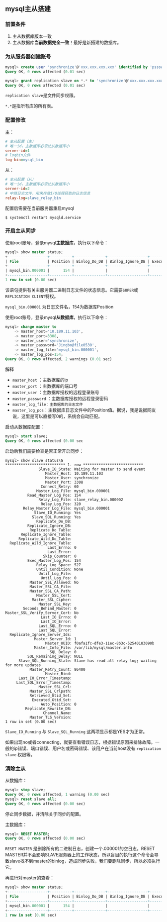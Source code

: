 ## mysql主从搭建

### 前置条件

1. 主从数据库版本一致
2. 主从数据库**当前数据完全一致**！最好是新搭建的数据库。

### 为从服务器创建账号

```sql
mysql> create user 'synchronize'@'xxx.xxx.xxx.xxx' identified by 'psssword';
Query OK, 0 rows affected (0.01 sec)

mysql> grant replication slave on *.* to 'synchronize'@'xxx.xxx.xxx.xxx';
Query OK, 0 rows affected (0.01 sec)
```

`replication slave`是文件同步权限。

`*.*`是指所有库的所有表。



### 配置修改

主：

```ini
# 主从配置（主）
# 唯一id，主数据库必须比从数据库小
server-id=1
# logbin文件
log-bin=mysql_bin
```

从：

```ini
# 主从配置（从）
# 唯一id，主数据库必须比从数据库小
server-id=2
# 中继日志文件，用来存放I/O线程获取的日志信息
relay-log=slave_relay_bin
```

配置后需要在当前服务器重启mysql

```shell
$ systemctl restart mysqld.service
```

### 开启主从同步

使用root账号，登录mysql**主数据库**，执行以下命令：

```sql
mysql> show master status;
+------------------+----------+--------------+------------------+-------------------+
| File             | Position | Binlog_Do_DB | Binlog_Ignore_DB | Executed_Gtid_Set |
+------------------+----------+--------------+------------------+-------------------+
| mysql_bin.000001 |      154 |              |                  |                   |
+------------------+----------+--------------+------------------+-------------------+
1 row in set (0.00 sec)
```

该语句提供有关主服务器二进制日志文件的状态信息。它需要`SUPER`或`REPLICATION CLIENT`特权。

`mysql_bin.000001` 为日志文件名，154为数据库Position



使用root账号，登录mysql**从数据库**，执行以下命令：

```sql
mysql> change master to
    -> master_host='10.189.11.103',
    -> master_port=3308,
    -> master_user='synchronize',
    -> master_password='Jingbo@file0530',
    -> master_log_file='mysql_bin.000001',
    -> master_log_pos=154;
Query OK, 0 rows affected, 2 warnings (0.01 sec)
```

解释

- `master_host` ：主数据库的ip
- `master_port` ：主数据库的端口号
- `master_user` ：主数据库授权的远程登录账号
- `master_password` ：主数据库授权的远程登录密码
- `master_log_file：主数据库的日志文件`
- `master_log_pos`：主数据库日志文件中的Position值。据说，我是说据网友说，这里是可以直接写0的，系统会自动匹配。

启动从数据库配置：

```sql
mysql> start slave;
Query OK, 0 rows affected (0.00 sec
```

启动后我们需要检查是否正常开启同步：

```sql{13-14}
mysql> show slave status\G
*************************** 1. row ***************************
               Slave_IO_State: Waiting for master to send event
                  Master_Host: 10.189.11.103
                  Master_User: synchronize
                  Master_Port: 3308
                Connect_Retry: 60
              Master_Log_File: mysql_bin.000001
          Read_Master_Log_Pos: 154
               Relay_Log_File: slave_relay_bin.000002
                Relay_Log_Pos: 320
        Relay_Master_Log_File: mysql_bin.000001
             Slave_IO_Running: Yes
            Slave_SQL_Running: Yes
              Replicate_Do_DB: 
          Replicate_Ignore_DB: 
           Replicate_Do_Table: 
       Replicate_Ignore_Table: 
      Replicate_Wild_Do_Table: 
  Replicate_Wild_Ignore_Table: 
                   Last_Errno: 0
                   Last_Error: 
                 Skip_Counter: 0
          Exec_Master_Log_Pos: 154
              Relay_Log_Space: 527
              Until_Condition: None
               Until_Log_File: 
                Until_Log_Pos: 0
           Master_SSL_Allowed: No
           Master_SSL_CA_File: 
           Master_SSL_CA_Path: 
              Master_SSL_Cert: 
            Master_SSL_Cipher: 
               Master_SSL_Key: 
        Seconds_Behind_Master: 0
Master_SSL_Verify_Server_Cert: No
                Last_IO_Errno: 0
                Last_IO_Error: 
               Last_SQL_Errno: 0
               Last_SQL_Error: 
  Replicate_Ignore_Server_Ids: 
             Master_Server_Id: 1
                  Master_UUID: f0afa1fc-dfe3-11ec-8b3c-52540183090b
             Master_Info_File: /var/lib/mysql/master.info
                    SQL_Delay: 0
          SQL_Remaining_Delay: NULL
      Slave_SQL_Running_State: Slave has read all relay log; waiting for more updates
           Master_Retry_Count: 86400
                  Master_Bind: 
      Last_IO_Error_Timestamp: 
     Last_SQL_Error_Timestamp: 
               Master_SSL_Crl: 
           Master_SSL_Crlpath: 
           Retrieved_Gtid_Set: 
            Executed_Gtid_Set: 
                Auto_Position: 0
         Replicate_Rewrite_DB: 
                 Channel_Name: 
           Master_TLS_Version: 
1 row in set (0.00 sec)
```

`Slave_IO_Running` 与 `Slave_SQL_Running` 这两项显示都是YES才为正常。

如果出现no或者connecting，就要查看错误日志，根据错误原因来排除故障。一般的ip错误、端口错误、用户名或密码错误、该用户在当前host没有 `replication slave` 权限等。

### 清除主从

从数据库：

```sql
mysql> stop slave;
Query OK, 0 rows affected, 1 warning (0.00 sec)
mysql> reset slave all;
Query OK, 0 rows affected (0.00 sec)
```

停止同步数据，并清除关于同步的配置。

主数据库：

```sql
mysql> RESET MASTER;
Query OK, 0 rows affected (0.00 sec)
```

`RESET MASTER` 是删除所有的二进制日志，创建一个.000001的空日志。RESET MASTER并不会影响SLAVE服务器上的工作状态，所以盲目的执行这个命令会导致slave找不到master的binlog，造成同步失败，我们要删除同步，所以必须执行它。

再进行对master的查看：

```sql
mysql> show master status;
+------------------+----------+--------------+------------------+-------------------+
| File             | Position | Binlog_Do_DB | Binlog_Ignore_DB | Executed_Gtid_Set |
+------------------+----------+--------------+------------------+-------------------+
| mysql_bin.000001 |      154 |              |                  |                   |
+------------------+----------+--------------+------------------+-------------------+
1 row in set (0.00 sec)
```

